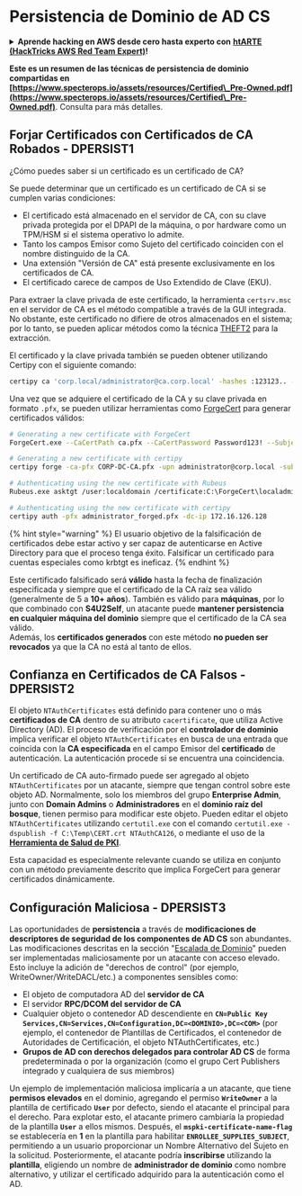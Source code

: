 # Persistencia de Dominio de AD CS

<details>

<summary><strong>Aprende hacking en AWS desde cero hasta experto con</strong> <a href="https://training.hacktricks.xyz/courses/arte"><strong>htARTE (HackTricks AWS Red Team Expert)</strong></a><strong>!</strong></summary>

Otras formas de apoyar a HackTricks:

* Si deseas ver tu **empresa anunciada en HackTricks** o **descargar HackTricks en PDF** ¡Consulta los [**PLANES DE SUSCRIPCIÓN**](https://github.com/sponsors/carlospolop)!
* Obtén [**productos oficiales de PEASS & HackTricks**](https://peass.creator-spring.com)
* Descubre [**La Familia PEASS**](https://opensea.io/collection/the-peass-family), nuestra colección exclusiva de [**NFTs**](https://opensea.io/collection/the-peass-family)
* **Únete al** 💬 [**grupo de Discord**](https://discord.gg/hRep4RUj7f) o al [**grupo de telegram**](https://t.me/peass) o **sígueme** en **Twitter** 🐦 [**@carlospolopm**](https://twitter.com/carlospolopm)**.**
* **Comparte tus trucos de hacking enviando PRs a los repositorios de** [**HackTricks**](https://github.com/carlospolop/hacktricks) y [**HackTricks Cloud**](https://github.com/carlospolop/hacktricks-cloud).

</details>

**Este es un resumen de las técnicas de persistencia de dominio compartidas en [https://www.specterops.io/assets/resources/Certified\_Pre-Owned.pdf](https://www.specterops.io/assets/resources/Certified\_Pre-Owned.pdf)**. Consulta para más detalles.

## Forjar Certificados con Certificados de CA Robados - DPERSIST1

¿Cómo puedes saber si un certificado es un certificado de CA?

Se puede determinar que un certificado es un certificado de CA si se cumplen varias condiciones:

- El certificado está almacenado en el servidor de CA, con su clave privada protegida por el DPAPI de la máquina, o por hardware como un TPM/HSM si el sistema operativo lo admite.
- Tanto los campos Emisor como Sujeto del certificado coinciden con el nombre distinguido de la CA.
- Una extensión "Versión de CA" está presente exclusivamente en los certificados de CA.
- El certificado carece de campos de Uso Extendido de Clave (EKU).

Para extraer la clave privada de este certificado, la herramienta `certsrv.msc` en el servidor de CA es el método compatible a través de la GUI integrada. No obstante, este certificado no difiere de otros almacenados en el sistema; por lo tanto, se pueden aplicar métodos como la técnica [THEFT2](certificate-theft.md#user-certificate-theft-via-dpapi-theft2) para la extracción.

El certificado y la clave privada también se pueden obtener utilizando Certipy con el siguiente comando:
```bash
certipy ca 'corp.local/administrator@ca.corp.local' -hashes :123123.. -backup
```
Una vez que se adquiere el certificado de la CA y su clave privada en formato `.pfx`, se pueden utilizar herramientas como [ForgeCert](https://github.com/GhostPack/ForgeCert) para generar certificados válidos:
```bash
# Generating a new certificate with ForgeCert
ForgeCert.exe --CaCertPath ca.pfx --CaCertPassword Password123! --Subject "CN=User" --SubjectAltName localadmin@theshire.local --NewCertPath localadmin.pfx --NewCertPassword Password123!

# Generating a new certificate with certipy
certipy forge -ca-pfx CORP-DC-CA.pfx -upn administrator@corp.local -subject 'CN=Administrator,CN=Users,DC=CORP,DC=LOCAL'

# Authenticating using the new certificate with Rubeus
Rubeus.exe asktgt /user:localdomain /certificate:C:\ForgeCert\localadmin.pfx /password:Password123!

# Authenticating using the new certificate with certipy
certipy auth -pfx administrator_forged.pfx -dc-ip 172.16.126.128
```
{% hint style="warning" %}
El usuario objetivo de la falsificación de certificados debe estar activo y ser capaz de autenticarse en Active Directory para que el proceso tenga éxito. Falsificar un certificado para cuentas especiales como krbtgt es ineficaz.
{% endhint %}

Este certificado falsificado será **válido** hasta la fecha de finalización especificada y siempre que el certificado de la CA raíz sea válido (generalmente de 5 a **10+ años**). También es válido para **máquinas**, por lo que combinado con **S4U2Self**, un atacante puede **mantener persistencia en cualquier máquina del dominio** siempre que el certificado de la CA sea válido.\
Además, los **certificados generados** con este método **no pueden ser revocados** ya que la CA no está al tanto de ellos.

## Confianza en Certificados de CA Falsos - DPERSIST2

El objeto `NTAuthCertificates` está definido para contener uno o más **certificados de CA** dentro de su atributo `cacertificate`, que utiliza Active Directory (AD). El proceso de verificación por el **controlador de dominio** implica verificar el objeto `NTAuthCertificates` en busca de una entrada que coincida con la **CA especificada** en el campo Emisor del **certificado** de autenticación. La autenticación procede si se encuentra una coincidencia.

Un certificado de CA auto-firmado puede ser agregado al objeto `NTAuthCertificates` por un atacante, siempre que tengan control sobre este objeto AD. Normalmente, solo los miembros del grupo **Enterprise Admin**, junto con **Domain Admins** o **Administradores** en el **dominio raíz del bosque**, tienen permiso para modificar este objeto. Pueden editar el objeto `NTAuthCertificates` utilizando `certutil.exe` con el comando `certutil.exe -dspublish -f C:\Temp\CERT.crt NTAuthCA126`, o mediante el uso de la [**Herramienta de Salud de PKI**](https://docs.microsoft.com/en-us/troubleshoot/windows-server/windows-security/import-third-party-ca-to-enterprise-ntauth-store#method-1---import-a-certificate-by-using-the-pki-health-tool).

Esta capacidad es especialmente relevante cuando se utiliza en conjunto con un método previamente descrito que implica ForgeCert para generar certificados dinámicamente.

## Configuración Maliciosa - DPERSIST3

Las oportunidades de **persistencia** a través de **modificaciones de descriptores de seguridad de los componentes de AD CS** son abundantes. Las modificaciones descritas en la sección "[Escalada de Dominio](domain-escalation.md)" pueden ser implementadas maliciosamente por un atacante con acceso elevado. Esto incluye la adición de "derechos de control" (por ejemplo, WriteOwner/WriteDACL/etc.) a componentes sensibles como:

- El objeto de computadora AD del **servidor de CA**
- El servidor **RPC/DCOM del servidor de CA**
- Cualquier objeto o contenedor AD descendiente en **`CN=Public Key Services,CN=Services,CN=Configuration,DC=<DOMINIO>,DC=<COM>`** (por ejemplo, el contenedor de Plantillas de Certificados, el contenedor de Autoridades de Certificación, el objeto NTAuthCertificates, etc.)
- **Grupos de AD con derechos delegados para controlar AD CS** de forma predeterminada o por la organización (como el grupo Cert Publishers integrado y cualquiera de sus miembros)

Un ejemplo de implementación maliciosa implicaría a un atacante, que tiene **permisos elevados** en el dominio, agregando el permiso **`WriteOwner`** a la plantilla de certificado **`User`** por defecto, siendo el atacante el principal para el derecho. Para explotar esto, el atacante primero cambiaría la propiedad de la plantilla **`User`** a ellos mismos. Después, el **`mspki-certificate-name-flag`** se establecería en **1** en la plantilla para habilitar **`ENROLLEE_SUPPLIES_SUBJECT`**, permitiendo a un usuario proporcionar un Nombre Alternativo del Sujeto en la solicitud. Posteriormente, el atacante podría **inscribirse** utilizando la **plantilla**, eligiendo un nombre de **administrador de dominio** como nombre alternativo, y utilizar el certificado adquirido para la autenticación como el AD.
